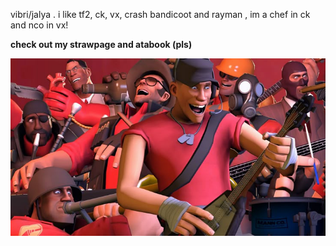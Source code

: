 vibri/jalya . i like tf2, ck, vx, crash bandicoot and rayman , im a chef in ck and nco in vx!

**check out my strawpage and atabook (pls)**



![image alt](9b06ce692507d59099e968e173857137.jpg)












